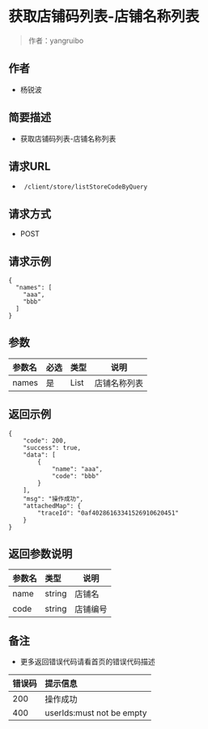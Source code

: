 # 获取店铺码列表-店铺名称列表

> 作者：yangruibo

## 作者

- 杨锐波
    
## 简要描述

- 获取店铺码列表-店铺名称列表

## 请求URL
- ` /client/store/listStoreCodeByQuery`
  
## 请求方式
- POST

## 请求示例
```
{
  "names": [
    "aaa",
	"bbb"
  ]
}
```

## 参数

|参数名|必选|类型|说明|
|:----    |:---|:----- |-----   |
|names |是  |List | 店铺名称列表    |



## 返回示例 

``` 
{
    "code": 200,
    "success": true,
    "data": [
        {
            "name": "aaa",
            "code": "bbb"
        }
    ],
    "msg": "操作成功",
    "attachedMap": {
        "traceId": "0af40286163341526910620451"
    }
}
```

## 返回参数说明

|参数名|类型|说明|
|:-----  |:-----|-----|
|name | string   | 店铺名 |
|code | string   | 店铺编号 |



## 备注 

- 更多返回错误代码请看首页的错误代码描述

|错误码|提示信息|
|:----    |:---|
|200 |操作成功  |
|400 |userIds:must not be empty|